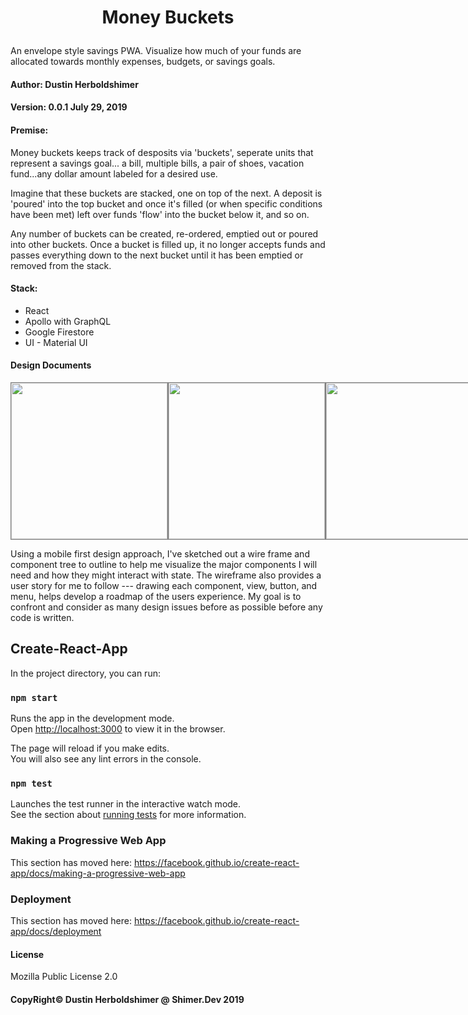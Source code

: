 # <p style='text-align: center; font-size: 28px'>Money Buckets</p>
An envelope style savings PWA.  Visualize how much of your funds are allocated towards monthly expenses, budgets, or savings goals.

#### Author: Dustin Herboldshimer
#### Version: 0.0.1 July 29, 2019


#### Premise:
Money buckets keeps track of desposits via 'buckets', seperate units that represent a savings goal... a bill, multiple bills, a pair of shoes, vacation fund...any dollar amount labeled for a desired use.

Imagine that these buckets are stacked, one on top of the next.  A deposit is 'poured' into the top bucket and once it's filled (or when specific conditions have been met) left over funds 'flow' into the bucket below it, and so on.

Any number of buckets can be created, re-ordered, emptied out or poured into other buckets.  Once a bucket is filled up, it no longer accepts funds and passes everything down to the next bucket until it has been emptied or removed from the stack.

#### Stack:
- React
- Apollo with GraphQL
- Google Firestore
- UI - Material UI

#### Design Documents
<div style='display: flex; margin-bottom: 10px; justify-content: space-around;'>
  <img src="/dev/mbWire2.png" height="250" style="border: 1px solid grey;">
  <img src="/dev/mbWire1.png" height="250" style="border: 1px solid grey;">
  <img src="/dev/mbTree.png" height="250" style="border: 1px solid grey;">
</div>

Using a mobile first design approach, I've sketched out a wire frame and component tree to outline to help me visualize the major components I will need and how they might interact with state.  The wireframe also provides a user story for me to follow --- drawing each component, view, button, and menu, helps develop a roadmap of the users experience.  My goal is to confront and consider as many design issues before as possible before any code is written.

## Create-React-App

In the project directory, you can run:

### `npm start`

Runs the app in the development mode.<br>
Open [http://localhost:3000](http://localhost:3000) to view it in the browser.

The page will reload if you make edits.<br>
You will also see any lint errors in the console.

### `npm test`

Launches the test runner in the interactive watch mode.<br>
See the section about [running tests](https://facebook.github.io/create-react-app/docs/running-tests) for more information.



### Making a Progressive Web App

This section has moved here: https://facebook.github.io/create-react-app/docs/making-a-progressive-web-app


### Deployment

This section has moved here: https://facebook.github.io/create-react-app/docs/deployment

#### License
Mozilla Public License 2.0

#### CopyRight&copy; Dustin Herboldshimer @ Shimer.Dev 2019